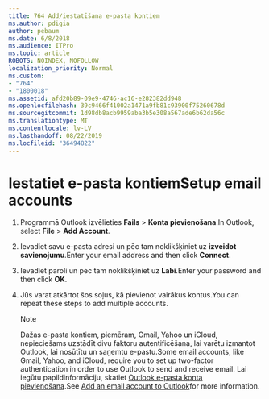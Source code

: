 ```yaml
---
title: 764 Add/iestatīšana e-pasta kontiem
ms.author: pdigia
author: pebaum
ms.date: 6/8/2018
ms.audience: ITPro
ms.topic: article
ROBOTS: NOINDEX, NOFOLLOW
localization_priority: Normal
ms.custom:
- "764"
- "1800018"
ms.assetid: afd20b89-09e9-4746-ac16-e282382dd948
ms.openlocfilehash: 39c9466f41002a1471a9fb81c93900f75260678d
ms.sourcegitcommit: 1d98db8acb9959aba3b5e308a567ade6b62da56c
ms.translationtype: MT
ms.contentlocale: lv-LV
ms.lasthandoff: 08/22/2019
ms.locfileid: "36494822"
---
```

# <a name="setup-email-accounts"></a><span data-ttu-id="69421-102">Iestatiet e-pasta kontiem</span><span class="sxs-lookup"><span data-stu-id="69421-102">Setup email accounts</span></span>

1. <span data-ttu-id="69421-103">Programmā Outlook izvēlieties **Fails** \> **Konta pievienošana**.</span><span class="sxs-lookup"><span data-stu-id="69421-103">In Outlook, select **File** \> **Add Account**.</span></span>

2. <span data-ttu-id="69421-104">Ievadiet savu e-pasta adresi un pēc tam noklikšķiniet uz **izveidot savienojumu**.</span><span class="sxs-lookup"><span data-stu-id="69421-104">Enter your email address and then click **Connect**.</span></span>

3. <span data-ttu-id="69421-105">Ievadiet paroli un pēc tam noklikšķiniet uz **Labi**.</span><span class="sxs-lookup"><span data-stu-id="69421-105">Enter your password and then click **OK**.</span></span>

4. <span data-ttu-id="69421-106">Jūs varat atkārtot šos soļus, kā pievienot vairākus kontus.</span><span class="sxs-lookup"><span data-stu-id="69421-106">You can repeat these steps to add multiple accounts.</span></span>

    > [!NOTE]
    > <span data-ttu-id="69421-107">Dažas e-pasta kontiem, piemēram, Gmail, Yahoo un iCloud, nepieciešams uzstādīt divu faktoru autentificēšana, lai varētu izmantot Outlook, lai nosūtītu un saņemtu e-pastu.</span><span class="sxs-lookup"><span data-stu-id="69421-107">Some email accounts, like Gmail, Yahoo, and iCloud, require you to set up two-factor authentication in order to use Outlook to send and receive email.</span></span> <span data-ttu-id="69421-108">Lai iegūtu papildinformāciju, skatiet [Outlook e-pasta konta pievienošana](https://support.office.com/article/6e27792a-9267-4aa4-8bb6-c84ef146101b.aspx).</span><span class="sxs-lookup"><span data-stu-id="69421-108">See [Add an email account to Outlook](https://support.office.com/article/6e27792a-9267-4aa4-8bb6-c84ef146101b.aspx)for more information.</span></span>
  